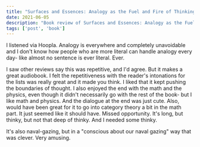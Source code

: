 ```yaml
---
title: "Surfaces and Essences: Analogy as the Fuel and Fire of Thinking"
date: 2021-06-05
description: "Book review of Surfaces and Essences: Analogy as the Fuel and Fire of Thinkin by Douglas R. Hofstadter and Emmanuel Sander"
tags: ['post', 'book']
---
```

I listened via Hoopla. Analogy is everywhere and completely unavoidable and I don't know how people who are more literal 
can handle analogy every day- like almost no sentence is ever literal. Ever. 

I saw other reviews say this was repetitive, and I'd agree. But it makes a great audiobook. I felt the repetitiveness with
the reader's intonations for the lists was really great and it made you think. I liked that it kept pushing the boundaries 
of thought. I also enjoyed the end with the math and the physics, even though it didn't necessarily go with the rest of the
book- but I like math and physics. And the dialogue at the end was just cute. Also, would have been great for it to go into 
category theory a bit in the math part. It just seemed like it should have. Missed opportunity. It's long, but thinky, but 
not that deep of thinky. And I needed some thinky.

It's also naval-gazing, but in a "conscious about our naval gazing" way that was clever. Very amusing.
